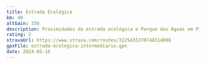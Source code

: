 ```yaml
---
title: Estrada Ecológica
km: 40
altGain: 350
description: Proximidades da estrada ecológica e Parque das Águas em Piraquara, estradão tipo 1 e asfalto.
rating: 2
stravaUrl: https://www.strava.com/routes/3225435370748314806
gpxFile: estrada-ecologica-intermediario.gpx
date: 2024-05-16
---
```

